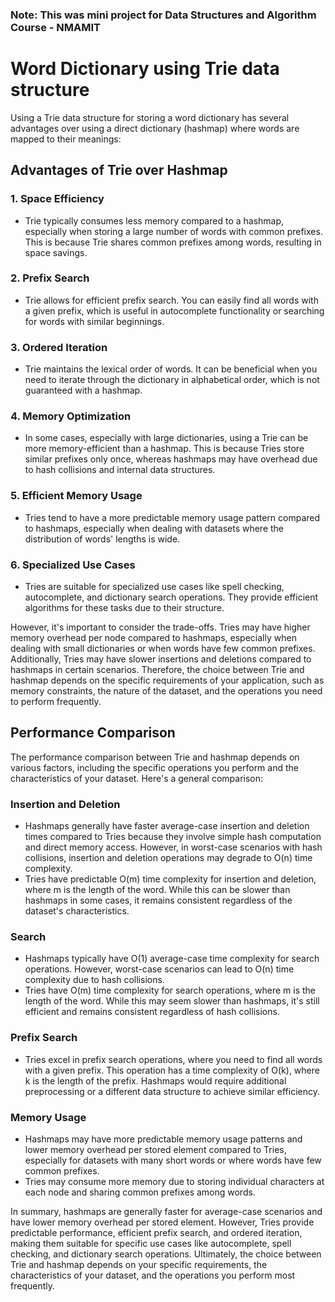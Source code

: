 ### Note: This was mini project for Data Structures and Algorithm Course - NMAMIT


# Word Dictionary using Trie data structure

Using a Trie data structure for storing a word dictionary has several advantages over using a direct dictionary (hashmap) where words are mapped to their meanings:

## Advantages of Trie over Hashmap

### 1. Space Efficiency

- Trie typically consumes less memory compared to a hashmap, especially when storing a large number of words with common prefixes. This is because Trie shares common prefixes among words, resulting in space savings.

### 2. Prefix Search

- Trie allows for efficient prefix search. You can easily find all words with a given prefix, which is useful in autocomplete functionality or searching for words with similar beginnings.

### 3. Ordered Iteration

- Trie maintains the lexical order of words. It can be beneficial when you need to iterate through the dictionary in alphabetical order, which is not guaranteed with a hashmap.

### 4. Memory Optimization

- In some cases, especially with large dictionaries, using a Trie can be more memory-efficient than a hashmap. This is because Tries store similar prefixes only once, whereas hashmaps may have overhead due to hash collisions and internal data structures.

### 5. Efficient Memory Usage

- Tries tend to have a more predictable memory usage pattern compared to hashmaps, especially when dealing with datasets where the distribution of words' lengths is wide.

### 6. Specialized Use Cases

- Tries are suitable for specialized use cases like spell checking, autocomplete, and dictionary search operations. They provide efficient algorithms for these tasks due to their structure.

However, it's important to consider the trade-offs. Tries may have higher memory overhead per node compared to hashmaps, especially when dealing with small dictionaries or when words have few common prefixes. Additionally, Tries may have slower insertions and deletions compared to hashmaps in certain scenarios. Therefore, the choice between Trie and hashmap depends on the specific requirements of your application, such as memory constraints, the nature of the dataset, and the operations you need to perform frequently.

## Performance Comparison

The performance comparison between Trie and hashmap depends on various factors, including the specific operations you perform and the characteristics of your dataset. Here's a general comparison:

### Insertion and Deletion

- Hashmaps generally have faster average-case insertion and deletion times compared to Tries because they involve simple hash computation and direct memory access. However, in worst-case scenarios with hash collisions, insertion and deletion operations may degrade to O(n) time complexity.
- Tries have predictable O(m) time complexity for insertion and deletion, where m is the length of the word. While this can be slower than hashmaps in some cases, it remains consistent regardless of the dataset's characteristics.

### Search

- Hashmaps typically have O(1) average-case time complexity for search operations. However, worst-case scenarios can lead to O(n) time complexity due to hash collisions.
- Tries have O(m) time complexity for search operations, where m is the length of the word. While this may seem slower than hashmaps, it's still efficient and remains consistent regardless of hash collisions.

### Prefix Search

- Tries excel in prefix search operations, where you need to find all words with a given prefix. This operation has a time complexity of O(k), where k is the length of the prefix. Hashmaps would require additional preprocessing or a different data structure to achieve similar efficiency.

### Memory Usage

- Hashmaps may have more predictable memory usage patterns and lower memory overhead per stored element compared to Tries, especially for datasets with many short words or where words have few common prefixes.
- Tries may consume more memory due to storing individual characters at each node and sharing common prefixes among words.

In summary, hashmaps are generally faster for average-case scenarios and have lower memory overhead per stored element. However, Tries provide predictable performance, efficient prefix search, and ordered iteration, making them suitable for specific use cases like autocomplete, spell checking, and dictionary search operations. Ultimately, the choice between Trie and hashmap depends on your specific requirements, the characteristics of your dataset, and the operations you perform most frequently.
